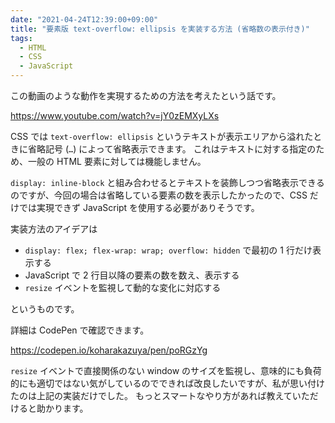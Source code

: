 ```yaml
---
date: "2021-04-24T12:39:00+09:00"
title: "要素版 text-overflow: ellipsis を実装する方法 (省略数の表示付き)"
tags:
  - HTML
  - CSS
  - JavaScript
---
```


この動画のような動作を実現するための方法を考えたという話です。

https://www.youtube.com/watch?v=jY0zEMXyLXs

CSS では `text-overflow: ellipsis` というテキストが表示エリアから溢れたときに省略記号 (`…`) によって省略表示できます。
これはテキストに対する指定のため、一般の HTML 要素に対しては機能しません。

`display: inline-block` と組み合わせるとテキストを装飾しつつ省略表示できるのですが、今回の場合は省略している要素の数を表示したかったので、CSS だけでは実現できず JavaScript を使用する必要がありそうです。

実装方法のアイデアは

- `display: flex; flex-wrap: wrap; overflow: hidden` で最初の 1 行だけ表示する
- JavaScript で 2 行目以降の要素の数を数え、表示する
- `resize` イベントを監視して動的な変化に対応する

というものです。

詳細は CodePen で確認できます。

https://codepen.io/koharakazuya/pen/poRGzYg

`resize` イベントで直接関係のない window のサイズを監視し、意味的にも負荷的にも適切ではない気がしているのでできれば改良したいですが、私が思い付けたのは上記の実装だけでした。
もっとスマートなやり方があれば教えていただけると助かります。
